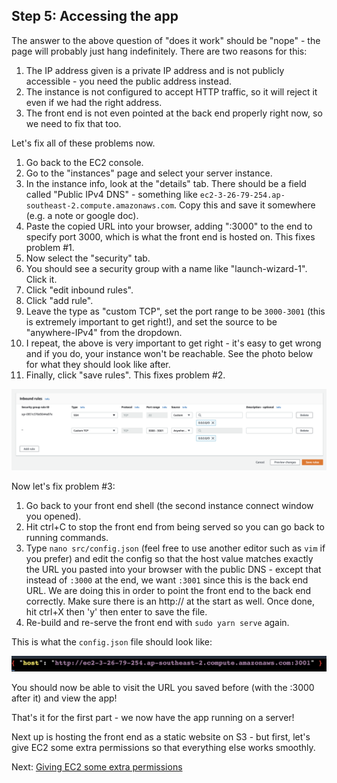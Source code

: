 ## Step 5: Accessing the app

The answer to the above question of "does it work" should be "nope" - the page will probably just hang indefinitely. There are two reasons for this:

1. The IP address given is a private IP address and is not publicly accessible - you need the public address instead.
2. The instance is not configured to accept HTTP traffic, so it will reject it even if we had the right address.
3. The front end is not even pointed at the back end properly right now, so we need to fix that too.

Let's fix all of these problems now.

1. Go back to the EC2 console.
2. Go to the "instances" page and select your server instance.
3. In the instance info, look at the "details" tab. There should be a field called "Public IPv4 DNS" - something like `ec2-3-26-79-254.ap-southeast-2.compute.amazonaws.com`. Copy this and save it somewhere (e.g. a note or google doc).
4. Paste the copied URL into your browser, adding ":3000" to the end to specify port 3000, which is what the front end is hosted on. This fixes problem #1.
5. Now select the "security" tab.
6. You should see a security group with a name like "launch-wizard-1". Click it.
7. Click "edit inbound rules".
8. Click "add rule".
9. Leave the type as "custom TCP", set the port range to be `3000-3001` (this is extremely important to get right!), and set the source to be "anywhere-IPv4" from the dropdown.
10. I repeat, the above is very important to get right - it's easy to get wrong and if you do, your instance won't be reachable. See the photo below for what they should look like after.
11. Finally, click "save rules". This fixes problem #2.

![Inbound rules](./images/inbound-rules.png)

Now let's fix problem #3:

1. Go back to your front end shell (the second instance connect window you opened).
2. Hit ctrl+C to stop the front end from being served so you can go back to running commands.
3. Type `nano src/config.json` (feel free to use another editor such as `vim` if you prefer) and edit the config so that the host value matches exactly the URL you pasted into your browser with the public DNS - except that instead of `:3000` at the end, we want `:3001` since this is the back end URL. We are doing this in order to point the front end to the back end correctly. Make sure there is an http:// at the start as well. Once done, hit ctrl+X then 'y' then enter to save the file.
4. Re-build and re-serve the front end with `sudo yarn serve` again.

This is what the `config.json` file should look like:

![Front end config file](./images/config-fe.png)

You should now be able to visit the URL you saved before (with the :3000 after it) and view the app!

That's it for the first part - we now have the app running on a server!

Next up is hosting the front end as a static website on S3 - but first, let's give EC2 some extra permissions so that everything else works smoothly.

Next: [Giving EC2 some extra permissions](./instructions/Step6.md)
